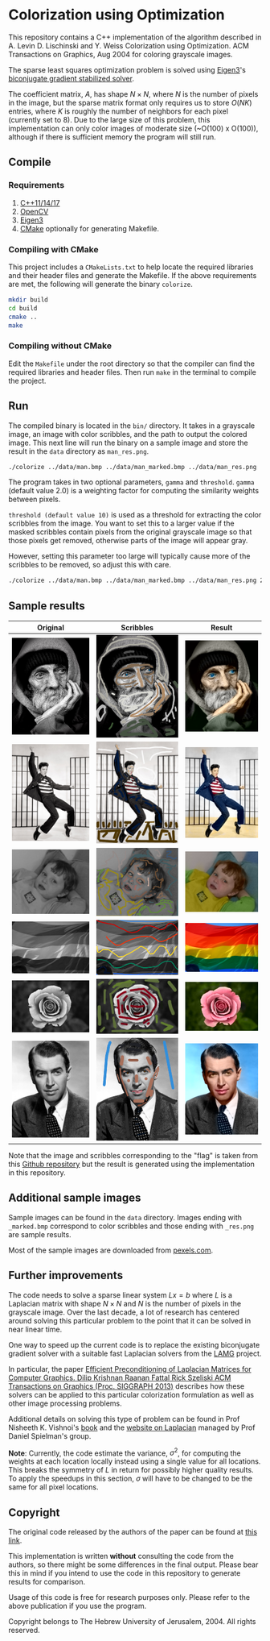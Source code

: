 # Colorization using Optimization

This repository contains a C++ implementation of the algorithm described in 
A. Levin D. Lischinski and Y. Weiss Colorization using Optimization. ACM Transactions on Graphics, Aug 2004
for coloring grayscale images.

The sparse least squares optimization problem is solved using [Eigen3](https://eigen.tuxfamily.org/)'s
[biconjugate gradient stabilized solver](https://eigen.tuxfamily.org/dox/classEigen_1_1BiCGSTAB.html).

The coefficient matrix, $A$, has shape $N \times N$, where $N$ is the number of pixels in the image,
but the sparse matrix format only requires us to store $O(NK)$ entries, where $K$ is roughly the number of neighbors for each pixel (currently set to 8). Due to the large size of this problem, this implementation can only color images of moderate size (~O(100) x O(100)), although if there is sufficient memory the program will still run.

## Compile

### Requirements

1. [C++11/14/17](https://isocpp.org/)
1. [OpenCV](https://opencv.org/)
2. [Eigen3](https://eigen.tuxfamily.org/)
3. [CMake](https://cmake.org/) optionally for generating Makefile.

### Compiling with CMake

This project includes a `CMakeLists.txt` to help locate the required libraries and their header files and generate the Makefile. If the above requirements are met, the following will generate the binary `colorize`.

```bash
mkdir build
cd build
cmake ..
make
```

### Compiling without CMake

Edit the `Makefile` under the root directory so that the compiler can find the required libraries and header files. Then run `make` in the terminal to compile the project.

## Run

The compiled binary is located in the `bin/` directory.
It takes in a grayscale image, an image with color scribbles, and the path to output the colored image.
This next line will run the binary on a sample image and store the result in the `data` directory as `man_res.png`.

```bash
./colorize ../data/man.bmp ../data/man_marked.bmp ../data/man_res.png
```

The program takes in two optional parameters, `gamma` and `threshold`.
`gamma` (default value 2.0) is a weighting factor for computing the similarity weights between pixels.

`threshold (default value 10)` is used as a threshold for extracting the color scribbles from the image. 
You want to set this to a larger value if the masked scribbles contain pixels from the original grayscale image so that those pixels get removed, otherwise parts of the image will appear gray. 

However, setting this parameter too large will typically cause more of the scribbles to be removed, so adjust this with care.


```bash
./colorize ../data/man.bmp ../data/man_marked.bmp ../data/man_res.png 2.0 10
```

## Sample results

Original                       | Scribbles                              | Result                          
:-------------:                | :-------------:                        | :-----:                         
![Original](data/man.bmp)      | ![Scribbles](data/man_marked.bmp)      | ![Result](data/man_res.png)     
![Original](data/casual.bmp)   | ![Scribbles](data/casual_marked.bmp)   | ![Result](data/casual_res.png)  
![Original](data/example.bmp)  | ![Scribbles](data/example_marked.bmp)  | ![Result](data/example_res.png) 
![Original](data/example3.bmp) | ![Scribbles](data/example3_marked.bmp) | ![Result](data/example3_res.png)
![Original](data/flower.bmp)   | ![Scribbles](data/flower_marked.bmp)   | ![Result](data/flower_res.png)  
![Original](data/actor.bmp)   | ![Scribbles](data/actor_marked.bmp)   | ![Result](data/actor_res.png)  

Note that the image and scribbles corresponding to the "flag" is taken from this [Github repository](https://github.com/geap/Colorization) but the result is generated using the implementation in this repository.

## Additional sample images

Sample images can be found in the `data` directory. 
Images ending with `_marked.bmp` correspond to color scribbles
and those ending with `_res.png` are sample results.

Most of the sample images are downloaded from [pexels.com](https://www.pexels.com/search/black-and-white/).

## Further improvements

The code needs to solve a sparse linear system $Lx = b$ where $L$ is a Laplacian matrix with shape $N \times N$ and $N$ is the number of pixels in the grayscale image. Over the last decade, a lot of research has centered around solving this particular problem to the point that it can be solved in near linear time.

One way to speed up the current code is to replace the existing biconjugate gradient solver with a suitable  fast Laplacian solvers from the [LAMG](https://code.google.com/archive/p/lamg/) project.

In particular, the paper 
[Efficient Preconditioning of Laplacian Matrices for Computer Graphics. Dilip Krishnan Raanan Fattal Rick Szeliski ACM Transactions on Graphics (Proc. SIGGRAPH 2013)](https://www.microsoft.com/en-us/research/publication/efficient-preconditioning-of-laplacian-matrices-for-computer-graphics/) describes how these solvers can be applied to this particular colorization formulation as well as other image processing problems.

Additional details on solving this type of problem can be found in Prof Nisheeth K. Vishnoi's [book](https://theory.epfl.ch/vishnoi/Lxb-Web.pdf) and the [website on Laplacian](https://sites.google.com/a/yale.edu/laplacian/) managed by Prof Daniel Spielman's group.

**Note**: Currently, the code estimate the variance, $\sigma^2$, for computing the weights at each location locally instead using a single value for all locations. This breaks the symmetry of $L$ in return for possibly higher quality results. To apply the speedups in this section, $\sigma$ will have to be changed to be the same for all pixel locations.

## Copyright

The original code released by the authors of the paper can be found at [this link](https://www.cs.huji.ac.il/~yweiss/Colorization/).

This implementation is written **without** consulting the code from the authors, so there might be some differences in the final output. Please bear this in mind if you intend to use the code in this repository to generate results for comparison.

Usage of this code is free for research purposes only. Please refer to the above publication if you use the program.

Copyright belongs to The Hebrew University of Jerusalem, 2004. All rights reserved.
